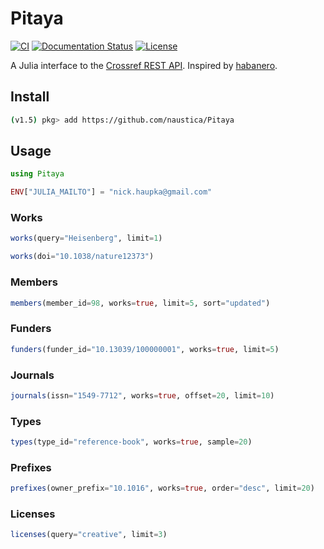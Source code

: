 # Pitaya

[![CI](https://github.com/naustica/Pitaya/workflows/CI/badge.svg)](https://github.com/naustica/Pitaya/actions?query=workflow%3ACI)
[![Documentation Status](https://img.shields.io/badge/docs-missing-red)]()
[![License](https://img.shields.io/github/license/naustica/Pitaya)](https://github.com/naustica/Pitaya/blob/main/LICENSE.txt)

A Julia interface to the [Crossref REST API](https://github.com/CrossRef/rest-api-doc). Inspired by [habanero](https://github.com/sckott/habanero).

## Install

```bash
(v1.5) pkg> add https://github.com/naustica/Pitaya
```

## Usage

```Julia
using Pitaya

ENV["JULIA_MAILTO"] = "nick.haupka@gmail.com"
```

### Works

```Julia
works(query="Heisenberg", limit=1)
```

```Julia
works(doi="10.1038/nature12373")
```

### Members

```Julia
members(member_id=98, works=true, limit=5, sort="updated")
```

### Funders

```Julia
funders(funder_id="10.13039/100000001", works=true, limit=5)
```

### Journals

```Julia
journals(issn="1549-7712", works=true, offset=20, limit=10)
```

### Types

```Julia
types(type_id="reference-book", works=true, sample=20)
```

### Prefixes

```Julia
prefixes(owner_prefix="10.1016", works=true, order="desc", limit=20)
```

### Licenses

```Julia
licenses(query="creative", limit=3)
```
